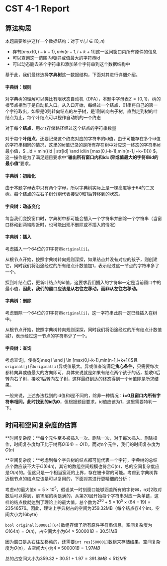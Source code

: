 # CST 4-1 Report

## 算法构思

本题需要维护这样一个数据结构：对于$\forall i, i\in[0,n)$

- 存有$[max(0,i-k-1),min(n-1,i+k+1)]$这一区间窗口内所有原件的信息
- 可以查询这一范围内和i异或值最大的字符串id
- 可以动态删去某个字符串和添加某个字符串到这个数据结构中

基于此，我们最终选择**字典树**这一数据结构，下面对其进行详细介绍。

#### 字典树：规则

对字典树的理解可以类比有限状态自动机（DFA），本题中字母表$\Sigma = \{0,1\}$，树的根节点相当于是自动机入口。从入口开始，每经过一个结点，01串将自己的第一个字符取出，如果是0则转向结点的左子树，是1则转向右子树，直到走到树的叶结点为止，每个叶结点可以视作自动机的一个终态

对于每个**结点**，用`cnt`存储路径经过这个结点的字符串数量

对于每个**叶结点**，还要记录这个终态对应的字符串的id值，由于可能存在多个id值的字符串相同的情况，这里的id值记录的是所有存在树中对应这一终态的字符串id最小值，$ \_id = min(\{id | str[id] \and  id\in [max(0,i-k-1),min(n-1,i+k+1)]\}) $，这一操作是为了满足题目要求中“**输出所有窗口内和id=i异或值最大的字符串id的最小值**”要求。

#### 字典树：初始化

由于本题字母表中只有两个字母，所以字典树实际上是一棵高度等于64的二叉树。每个结点的左右子树分别代表接受0和1后转移到的状态。

#### 字典树：动态变化

每当我们变换窗口时，字典树中都可能会插入一个字符串并删除一个字符串（当窗口移动到两端附近时，也可能出现不删除或不插入的情况）

#### 字典树：插入

考虑插入一个64位的01字符串`original[i]`。

从根节点开始，按照字典树转向规则深探，如果结点并没有对应的孩子，则创建它，同时我们将沿途经过的所有结点计数值加1，表示经过这一节点的字符串多了一个。

探到叶结点后，更新叶结点的id值，这要求我们插入的字符串一定是当前窗口中的最小值，**因此，我们的窗口应该是从右往左移动，而非从左往右移动。**

#### 字典树：删除

考虑删除一个64位的01字符串`original[i]`，这一字符串此前一定已经插入在树中。

从根节点开始，按照字典树转向规则深探，同时我们将沿途经过的所有结点计数值减1，表示经过这一节点的字符串少了一个。

#### 字典树：查询

考虑查询j，使得$j\neq i \and j \in [max(0,i-k-1),min(n-1,i+k+1)]$且`original[j]`和`original[i]`异或值最大。异或值查询满足**贪心条件**，只需要每次都转向异或值最大的方向即可，具体来说就是如果有结点两个孩子的话，接收0后转向右子树，接收1后转向左子树，这样最终到达的终态得到一个id值即是所求结果。

一般来说，上述办法找到的id值和i是不同的，除非一种情况：**i=0且窗口内所有字符串相同，此时找到的id为0**，但根据题目要求，id值应该为1，这里需要特判一下。

## 时间和空间复杂度的估算

**时间复杂度：**每个元件至多被插入一次、删除一次，对于每次插入、删除操作，时间复杂度均正比于树高$O(64)=O(1)$，而对n个元件，我们的时间复杂度为$O(n)$

**空间复杂度：**考虑到每个字典树的结点都可能代表一个字符，字典树的总结点个数应该不大于$O(64n)$，其它的数组空间规模也符合$O(n)$，总的空间复杂度应是$O(n)$的。但这只是一个相当宽泛的上界，存在被卡常的可能。考虑到字典树靠近根节点的结点应该是可以复用的，下面对其进行更精细的分析：

考虑n的最大值$n=5\times10^5$，假设某一时刻窗口能够涵盖所有的字符串，n对2取对数后可以得到，前19层的树是满的，从第20层开始每个字符串对应一条单链，这样的结点数就达到了理论上的最大值，总个数为$2^{20}+5\times10^5\times(64-19)=23548576$。因此，理论上字典树占的空间为359.32MB（每个结点存4个int，空间大小为16byte）

`bool original[500001][64]`数组存储了所有原件字符串信息，空间复杂度为$O(64n)=O(n)$，占空间大小为$64\times500001B=30.51MB$

因为窗口是从右往左移动的，还需要`int res[500001]`数组来存储结果，空间复杂度为$O(n)$，占空间大小为$4\times500001B=1.97MB$

总的占空间大小为$359.32+30.51+1.97=391.8MB< 512MB$

